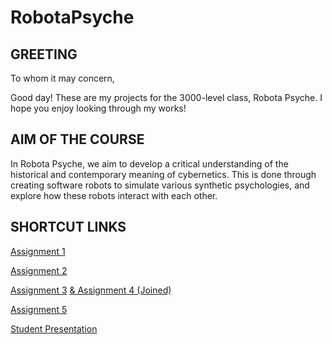 # RobotaPsyche

## GREETING
To whom it may concern,

Good day! These are my projects for the 3000-level class, Robota Psyche. I hope you enjoy looking through my works!

## AIM OF THE COURSE
In Robota Psyche, we aim to develop a critical understanding of the historical and contemporary meaning of cybernetics. This is done through creating software robots to simulate various synthetic psychologies,  and explore how these robots interact with each other.

## SHORTCUT LINKS
[Assignment 1](https://github.com/katieferreol/RobotaPsyche/tree/main/February%208)

[Assignment 2](https://github.com/katieferreol/RobotaPsyche/tree/main/February%2015)

[Assignment 3](https://github.com/katieferreol/RobotaPsyche/tree/main/February%2022)
[& Assignment 4 (Joined)](https://github.com/katieferreol/RobotaPsyche/tree/main/March%201)

[Assignment 5](https://github.com/katieferreol/RobotaPsyche/tree/main/March%2017)

[Student Presentation](https://docs.google.com/presentation/d/1zy8LJ7cIpth7SdKH7E0uMflBc_Pdl7Wwzu7nya6Nlps/edit?usp=sharing)

